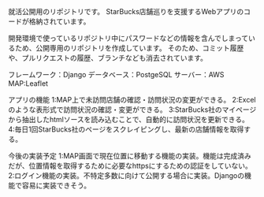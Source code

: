 就活公開用のリポジトリです。
StarBucks店舗巡りを支援するWebアプリのコードが格納されています。

開発環境で使っているリポジトリ中にパスワードなどの情報を含んでしまっているため、公開専用のリポジトリを作成しています。
そのため、コミット履歴や、プルリクエストの履歴、ブランチなども消去されています。

フレームワーク：Django
データベース：PostgeSQL
サーバー：AWS
MAP:Leaflet

アプリの機能
1:MAP上で未訪問店舗の確認・訪問状況の変更ができる。
2:Excelのような表形式で訪問状況の確認・変更ができる。
3:StarBucks社のマイページから抽出したhtmlソースを読み込むことで、自動的に訪問状況を更新できる。
4:毎日1回StarBucks社のページをスクレイピングし、最新の店舗情報を取得する。

今後の実装予定
1:MAP画面で現在位置に移動する機能の実装。機能は完成済みだが、位置情報を取得するために必要なhttpsにするための認証をしていない。
2:ログイン機能の実装。不特定多数に向けて公開する場合に実装。Djangoの機能で容易に実装できそう。
